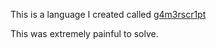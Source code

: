 This is a language I created called [g4m3rscr1pt](https://github.com/kowasaur/g4m3rscr1pt)

This was extremely painful to solve.
